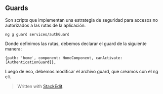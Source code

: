 ## Guards

Son scripts que implementan una estrategia de seguridad para accesos no autorizados a las rutas de la aplicación. 

```
ng g guard services/authGuard
```

Donde definimos las rutas, debemos declarar el guard de la siguiente manera:

```
{path: 'home', component: HomeComponent, canActivate: [AuthenticationGuard]},
```

Luego de eso, debemos modificar el archivo guard, que creamos con el ng cli. 


> Written with [StackEdit](https://stackedit.io/).
<!--stackedit_data:
eyJoaXN0b3J5IjpbMTAyMjc4NTk0Nl19
-->